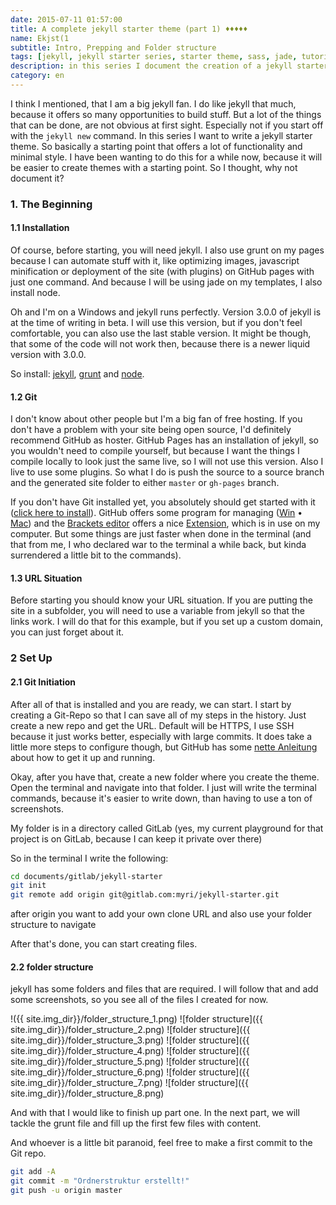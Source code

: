 ```yaml
---
date: 2015-07-11 01:57:00
title: A complete jekyll starter theme (part 1) ♦♦♦♦♦
name: Ekjst(1
subtitle: Intro, Prepping and Folder structure
tags: [jekyll, jekyll starter series, starter theme, sass, jade, tutorial, ♦♦♦♦♦ ]
description: in this series I document the creation of a jekyll starter theme.
category: en
---
```

I think I mentioned, that I am a big jekyll fan. I do like jekyll that much, because it offers so many opportunities to build stuff. But a lot of the things that can be done, are not obvious at first sight. Especially not if you start off with the `jekyll new` command.
In this series I want to write a jekyll starter theme. So basically a starting point that offers a lot of functionality and minimal style. I have been wanting to do this for a while now, because it will be easier to create themes with a starting point. So I thought, why not document it?

<!-- more -->

### 1. The Beginning

#### 1.1 Installation
Of course, before starting, you will need jekyll. I also use grunt on my pages because I can automate stuff with it, like optimizing images, javascript minification or deployment of the site (with plugins) on GitHub pages with just one command. And because I will be using jade on my templates, I also install node.

Oh and I'm on a Windows and jekyll runs perfectly. Version 3.0.0 of jekyll is at the time of writing in beta. I will use this version, but if you don't feel comfortable, you can also use the last stable version. It might be though, that some of the code will not work then, because there is a newer liquid version with 3.0.0.

So install: [jekyll](http://jekyllrb.com/docs/installation/), [grunt](http://gruntjs.com/getting-started) and [node](https://nodejs.org/).

#### 1.2 Git
I don't know about other people but I'm a big fan of free hosting. If you don't have a problem with your site being open source, I'd definitely recommend GitHub as hoster. GitHub Pages has an installation of jekyll, so you wouldn't need to compile yourself, but because I want the things I compile locally to look just the same live, so I will not use this version. Also I live to use some plugins. So what I do is push the source to a source branch and the generated site folder to either `master` or `gh-pages` branch.

If you don't have Git installed yet, you absolutely should get started with it ([click here to install](https://git-scm.com/)). GitHub offers some program for managing ([Win](https://windows.github.com/) &bull; [Mac](https://mac.github.com/)) and the [Brackets editor](http://brackets.io) offers a nice [Extension](https://github.com/zaggino/brackets-git), which is in use on my computer. But some things are just faster when done in the terminal (and that from me, I who declared war to the terminal a while back, but kinda surrendered a little bit to the commands).

#### 1.3 URL Situation
Before starting you should know your URL situation. If you are putting the site in a subfolder, you will need to use a variable from jekyll so that the links work. I will do that for this example, but if you set up a custom domain, you can just forget about it.

### 2 Set Up

#### 2.1 Git Initiation
After all of that is installed and you are ready, we can start. I start by creating a Git-Repo so that I can save all of my steps in the history.
Just create a new repo and get the URL. Default will be HTTPS, I use SSH because it just works better, especially with large commits. It does take a little more steps to configure though, but GitHub has some [nette Anleitung](https://help.github.com/articles/generating-ssh-keys/#platform-all) about how to get it up and running.

Okay, after you have that, create a new folder where you create the theme. Open the terminal and navigate into that folder. I just will write the terminal commands, because it's easier to write down, than having to use a ton of screenshots.

My folder is in a directory called GitLab (yes, my current playground for that project is on GitLab, because I can keep it private over there) 

So in the terminal I write the following:

```bash
cd documents/gitlab/jekyll-starter
git init
git remote add origin git@gitlab.com:myri/jekyll-starter.git
```

after origin you want to add your own clone URL and also use your folder structure to navigate

After that's done, you can start creating files.

#### 2.2 folder structure
jekyll has some folders and files that are required. I will follow that and add some screenshots, so you see all of the files I created for now.

!({{ site.img_dir}}/folder_structure_1.png)
![folder structure]({{ site.img_dir}}/folder_structure_2.png)
![folder structure]({{ site.img_dir}}/folder_structure_3.png)
![folder structure]({{ site.img_dir}}/folder_structure_4.png)
![folder structure]({{ site.img_dir}}/folder_structure_5.png)
![folder structure]({{ site.img_dir}}/folder_structure_6.png)
![folder structure]({{ site.img_dir}}/folder_structure_7.png)
![folder structure]({{ site.img_dir}}/folder_structure_8.png)

And with that I would like to finish up part one. In the next part, we will tackle the grunt file and fill up the first few files with content.

And whoever is a little bit paranoid, feel free to make a first commit to the Git repo.

```bash
git add -A
git commit -m "Ordnerstruktur erstellt!"
git push -u origin master
```